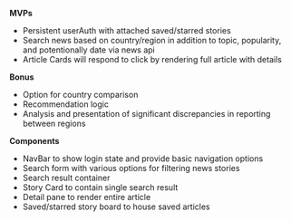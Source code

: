 **MVPs**

* Persistent userAuth with attached saved/starred stories
* Search news based on country/region in addition to topic, popularity, and potentionally date via news api
* Article Cards will respond to click by rendering full article with details

**Bonus**

* Option for country comparison
* Recommendation logic
* Analysis and presentation of significant discrepancies in reporting between regions

**Components**

* NavBar to show login state and provide basic navigation options
* Search form with various options for filtering news stories
* Search result container
* Story Card to contain single search result
* Detail pane to render entire article
* Saved/starred story board to house saved articles